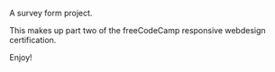A survey form project.

This makes up part two of the freeCodeCamp responsive webdesign certification.

Enjoy!
